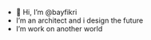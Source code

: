 - 👋 Hi, I’m @bayfikri
-    I’m an architect and i design the future 
-    I’m work on another world

<!---
bayfikri/bayfikri is a ✨ special ✨ repository because its `README.md` (this file) appears on your GitHub profile.
You can click the Preview link to take a look at your changes.
--->
